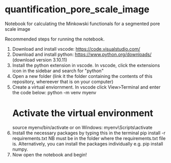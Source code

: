 # quantification_pore_scale_image
Notebook for calculating the Minkowski functionals for a segmented pore scale image

Recommended steps for running the notebook. 
1. Download and install vscode: https://code.visualstudio.com/
2. Download and install python: https://www.python.org/downloads/ (download version 3.10.11)
3. Install the python extension in vscode. In vscode, click the extensions icon in the sidebar and search for "python"
4. Open a new folder (link it the folder containing the contents of this repository, whereever that is on your computer)
5. Create a virtual enviornment. In vscode click View>Terminal and enter the code below:
   python -m venv myenv
   # Activate the virtual environment
   source myenv/bin/activate
   or on Windows: myenv\Scripts\activate
6. Install the necessary packages by typing this in the terminal
   pip install -r requirements.txt
   NB must be in the folder where the requirements.txt file is. Alternatively, you can install the packages individually e.g. pip install numpy.
7. Now open the notebook and begin! 
